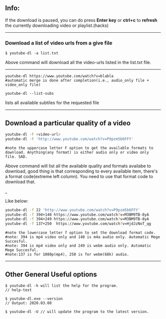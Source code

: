 ## Info: 

If the download is paused, you can do press **Enter key**  or **ctrl+c** to **refresh** the currently downloading video or playlist.(hacks)

***

### Download a list of video urls from a give file

```
$ youtube-dl -a list.txt
```

Above command will download all the video-urls listed in the list.txt file.

***

```
youtube-dl https://www.youtube.com/watch?v=blabla
#automatic merge is done after completion(i.e., audio_only file + video_only file)

youtube-dl --list-subs
```

lists all available subtiles for the requested file

***

## Download a particular quality of a video

```bash
youtube-dl -F <video-url>
youtube-dl -F 'http://www.youtube.com/watch?v=P9pzm5b6FFY'
```

```
#note the uppercase letter F option to get the available formats to download. Anything(any format) is either audio only or video only file. SAD.
```

Above command will list all the available quality and formats availabe to download, good thing is that corresponding to every available item, there's a format code(extreme left column). You need to use that format code to download that. 

_

Like below:

```bash
youtube-dl -f 22 'http://www.youtube.com/watch?v=P9pzm5b6FFY'
youtube-dl -f 394+140 https://www.youtube.com/watch?v=M3BM9TB-8yA
youtube-dl -f 394+249 https://www.youtube.com/watch?v=M3BM9TB-8yA
youtube-dl -f 137+250  https://www.youtube.com/watch?v=HjdJzNoT_qg
```

```
#note the lowercase letter f option to set the download format code.
#note: 394 is mp4 video only and 140 is m4a audio only. Automatic Mege Succesful.
#note: 394 is mp4 video only and 249 is webm audio only. Automatic Mege Succesful.
#note:137 is for 1080p(mp4), 250 is for webm(68k) audio.
```



***

## Other General Useful options

```
$ youtube-dl -h will list the help for the program.
// help-text

$ youtube-dl.exe --version
// Output: 2020.03.08

$ youtube-dl -U // will update the program to the latest version.
```

